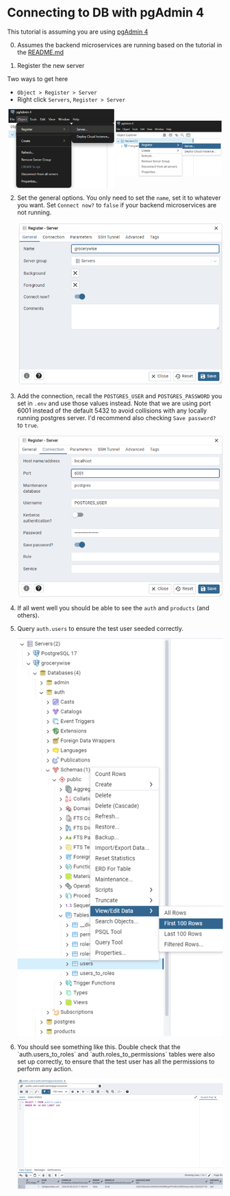 # Connecting to DB with pgAdmin 4

This tutorial is assuming you are using [pgAdmin 4](https://www.pgadmin.org/download/)

0. Assumes the backend microservices are running based on the tutorial in the 
   [README.md](../../README.md#starting-backendmicroservices)

1. Register the new server

Two ways to get here
* `Object > Register > Server`
* Right click `Servers`,     `Register > Server`

<div align="center">
  <img width="49%" align="center" src="./step1a.png" />
  <img width="49%" align="center" src="./step1b.png" />
</div>

2. Set the general options. You only need to set the `name`, set it to whatever 
   you want. Set `Connect now?` to `false` if your backend microservices are
   not running.

   ![Set general](step2.png)

3. Add the connection, recall the `POSTGRES_USER` and `POSTGRES_PASSWORD` you 
   set in `.env` and use those values instead. Note that we are using port 6001 
   instead of the default 5432 to avoid collisions with any locally running 
   postgres server. I'd recommend also checking `Save password?` to `true`.

   ![Add connection](step3.png)

4. If all went well you should be able to see the `auth` and `products` (and 
   others).

5. Query `auth.users` to ensure the test user seeded correctly.

   ![Query](step5.png)

6. <div>You should see something like this. Double check that the 
   `auth.users_to_roles` and `auth.roles_to_permissions` tables were also set up
   correctly, to ensure that the test user has all the permissions to perform
   any action.</div>

   ![Result](step6.png)
